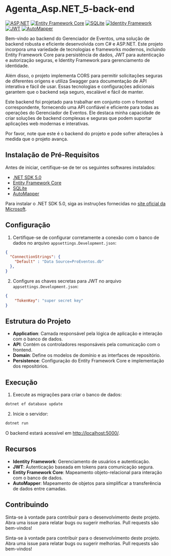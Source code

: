 # Agenta_Asp.NET_5-back-end
[![ASP.NET](https://img.shields.io/badge/ASP.NET-5.0-blue)](https://dotnet.microsoft.com/)
[![Entity Framework Core](https://img.shields.io/badge/Entity%20Framework%20Core-5.0.0-green)](https://docs.microsoft.com/en-us/ef/core/)
[![SQLite](https://img.shields.io/badge/SQLite-5.0.0-blue)](https://www.sqlite.org/index.html)
[![Identity Framework](https://img.shields.io/badge/Identity%20Framework-5.0.0-orange)](https://docs.microsoft.com/en-us/aspnet/core/security/authentication/identity)
[![JWT](https://img.shields.io/badge/JWT-5.0.0-yellow)](https://jwt.io/)
[![AutoMapper](https://img.shields.io/badge/AutoMapper-8.0.0-blueviolet)](https://docs.automapper.org/en/stable/)

Bem-vindo ao backend do Gerenciador de Eventos, uma solução de backend robusta e eficiente desenvolvida com C# e ASP.NET. Este projeto incorpora uma variedade de tecnologias e frameworks modernos, incluindo Entity Framework Core para persistência de dados, JWT para autenticação e autorização seguras, e Identity Framework para gerenciamento de identidade.

Além disso, o projeto implementa CORS para permitir solicitações seguras de diferentes origens e utiliza Swagger para documentação de API interativa e fácil de usar. Essas tecnologias e configurações adicionais garantem que o backend seja seguro, escalável e fácil de manter.

Este backend foi projetado para trabalhar em conjunto com o frontend correspondente, fornecendo uma API confiável e eficiente para todas as operações do Gerenciador de Eventos. Ele destaca minha capacidade de criar soluções de backend complexas e seguras que podem suportar aplicações web modernas e interativas.

Por favor, note que este é o backend do projeto e pode sofrer alterações à medida que o projeto avança.

## Instalação de Pré-Requisitos

Antes de iniciar, certifique-se de ter os seguintes softwares instalados:

- [.NET SDK 5.0](https://dotnet.microsoft.com/download/dotnet/5.0)
- [Entity Framework Core](https://docs.microsoft.com/en-us/ef/core/)
- [SQLite](https://www.sqlite.org/download.html)
- [AutoMapper](https://docs.automapper.org/en/stable/)

Para instalar o .NET SDK 5.0, siga as instruções fornecidas no [site oficial da Microsoft](https://dotnet.microsoft.com/download/dotnet/5.0).

## Configuração

1. Certifique-se de configurar corretamente a conexão com o banco de dados no arquivo `appsettings.Development.json`:

```json
{
  "ConnectionStrings": {
    "Default" : "Data Source=ProEventos.db"
  },
}
```
2. Configure as chaves secretas para JWT no arquivo `appsettings.Development.json`:

```json
{
    "TokenKey": "super secret key"
}
```


## Estrutura do Projeto

- **Application**: Camada responsável pela lógica de aplicação e interação com o banco de dados.
- **API**: Contém os controladores responsáveis pela comunicação com o frontend.
- **Domain**: Define os modelos de domínio e as interfaces de repositório.
- **Persistence**: Configuração do Entity Framework Core e implementação dos repositórios.

## Execução

1. Execute as migrações para criar o banco de dados:

```bash
dotnet ef database update
```

2. Inicie o servidor:

```bash
dotnet run
```

O backend estará acessível em [http://localhost:5000/](http://localhost:5000/).

## Recursos

- **Identity Framework**: Gerenciamento de usuários e autenticação.
- **JWT**: Autenticação baseada em tokens para comunicação segura.
- **Entity Framework Core**: Mapeamento objeto-relacional para interação com o banco de dados.
- **AutoMapper**: Mapeamento de objetos para simplificar a transferência de dados entre camadas.

## Contribuindo

Sinta-se à vontade para contribuir para o desenvolvimento deste projeto. Abra uma issue para relatar bugs ou sugerir melhorias. Pull requests são bem-vindos!

Sinta-se à vontade para contribuir para o desenvolvimento deste projeto. Abra uma issue para relatar bugs ou sugerir melhorias. Pull requests são bem-vindos!

